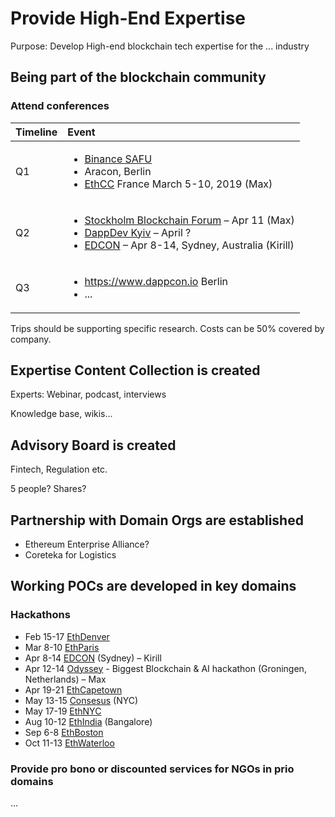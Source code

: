# Provide High-End Expertise

Purpose: Develop High-end blockchain tech expertise for the ... industry

## Being part of the blockchain community

### Attend conferences

<table>
  <thead>
    <tr>
      <th style="text-align:left">Timeline</th>
      <th style="text-align:left">Event</th>
    </tr>
  </thead>
  <tbody>
    <tr>
      <td style="text-align:left">Q1</td>
      <td style="text-align:left">
        <p></p>
        <ul>
          <li><a href="https://www.binancefair.com/safu-hackathon/">Binance SAFU</a>
          </li>
          <li>Aracon, Berlin</li>
          <li><a href="https://ethcc.io/">EthCC</a> France March 5-10, 2019 (Max)</li>
        </ul>
      </td>
    </tr>
    <tr>
      <td style="text-align:left">Q2</td>
      <td style="text-align:left">
        <p></p>
        <ul>
          <li><a href="https://stockholmblockchainforum.com/">Stockholm Blockchain Forum</a> – Apr
            11 (Max)</li>
          <li><a href="http://dappdev.org/conference">DappDev Kyiv</a> – April ?</li>
          <li><a href="https://www.edcon.io/">EDCON</a> – Apr 8-14, Sydney, Australia
            (Kirill)</li>
        </ul>
      </td>
    </tr>
    <tr>
      <td style="text-align:left">Q3</td>
      <td style="text-align:left">
        <p></p>
        <ul>
          <li><a href="https://www.dappcon.io">https://www.dappcon.io</a> Berlin</li>
          <li>...</li>
        </ul>
      </td>
    </tr>
  </tbody>
</table>Trips should be supporting specific research. Costs can be 50% covered by company.

## Expertise Content Collection is created

Experts: Webinar, podcast, interviews

Knowledge base, wikis...

## Advisory Board is created

Fintech, Regulation etc.

5 people? Shares?

## Partnership with Domain Orgs are established

* Ethereum Enterprise Alliance?
* Coreteka for Logistics

## Working POCs are developed in key domains 

### Hackathons

* Feb 15-17 [EthDenver](https://www.ethdenver.com/)
* Mar 8-10 [EthParis](https://ethparis.com/)
* Apr 8-14 [EDCON](https://www.edcon.io/) \(Sydney\) – Kirill
* Apr 12-14 [Odyssey](https://www.odyssey.org/odyssey-hackathon/) - Biggest Blockchain & AI hackathon \(Groningen, Netherlands\) – Max
* Apr 19-21 [EthCapetown](https://ethcapetown.com/)
* May 13-15 [Consesus](https://www.coindesk.com/events/consensus-2019) \(NYC\)
* May 17-19 [EthNYC](https://twitter.com/ethnewyork)
* Aug 10-12 [EthIndia](https://ethindia.co/) \(Bangalore\)
* Sep 6-8 [EthBoston](https://twitter.com/ethboston)
* Oct 11-13 [EthWaterloo](https://ethwaterloo.com/)

### Provide pro bono or discounted services for NGOs in prio domains

...

